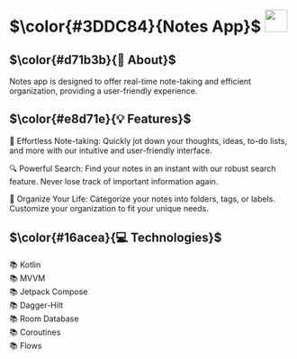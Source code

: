 # $\color{#3DDC84}{Notes  App}$  <img height="40" src="https://user-images.githubusercontent.com/25181517/117269608-b7dcfb80-ae58-11eb-8e66-6cc8753553f0.png" />

## $\color{#d71b3b}{🚀 About}$

Notes app is designed to offer real-time note-taking and efficient organization, providing a user-friendly experience.


## $\color{#e8d71e}{💡 Features}$

📝 Effortless Note-taking: Quickly jot down your thoughts, ideas, to-do lists, and more with our intuitive and user-friendly interface.

🔍 Powerful Search: Find your notes in an instant with our robust search feature. Never lose track of important information again.

📅 Organize Your Life: Categorize your notes into folders, tags, or labels. Customize your organization to fit your unique needs.


## $\color{#16acea}{💻 Technologies}$

📚 Kotlin
<br>
📚 MVVM
<br>
📚 Jetpack Compose
<br>
📚 Dagger-Hilt
<br>
📚 Room Database
<br>
📚 Coroutines
<br>
📚 Flows
